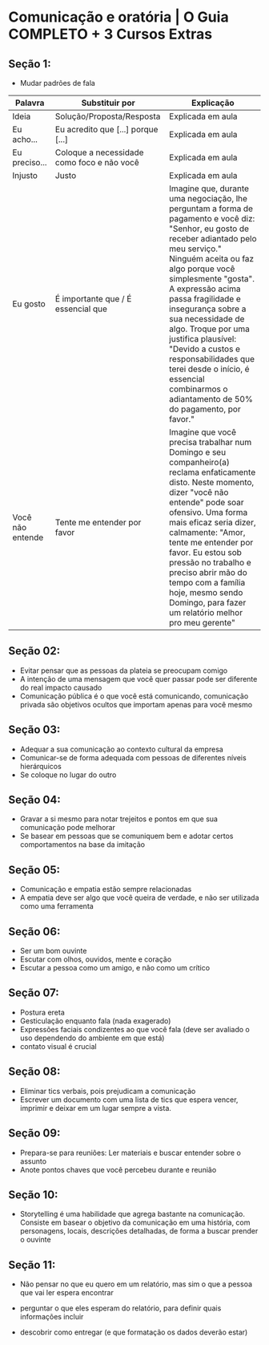 # Comunicação e oratória | O Guia COMPLETO + 3 Cursos Extras

## Seção 1:

* Mudar padrões de fala

| Palavra | Substituir por| Explicação    |
| ------------- |  -------------|  -------------|
| Ideia  | Solução/Proposta/Resposta  | Explicada em aula |
| Eu acho...  | Eu acredito que [...] porque [...]  |Explicada em aula |
| Eu preciso... | Coloque a necessidade como foco e não você | Explicada em aula |
|Injusto|Justo|Explicada em aula|
|Eu gosto|É importante que / É essencial que| Imagine que, durante uma negociação, lhe perguntam a forma de pagamento e você diz: "Senhor, eu gosto de receber adiantado pelo meu serviço." Ninguém aceita ou faz algo porque você simplesmente "gosta". A expressão acima passa fragilidade e insegurança sobre a sua necessidade de algo. Troque por uma justifica plausível: "Devido a custos e responsabilidades que terei desde o início, é essencial combinarmos o adiantamento de 50% do pagamento, por favor."|
|Você não entende|Tente me entender por favor|Imagine que você precisa trabalhar num Domingo e seu companheiro(a) reclama enfaticamente disto. Neste momento, dizer "você não entende" pode soar ofensivo. Uma forma mais eficaz seria dizer, calmamente: "Amor, tente me entender por favor. Eu estou sob pressão no trabalho e preciso abrir mão do tempo com a família hoje, mesmo sendo Domingo, para fazer um relatório melhor pro meu gerente"|

## Seção 02:

- Evitar pensar que as pessoas da plateia se preocupam comigo
- A intenção de uma mensagem que você quer passar pode ser diferente do real impacto causado
- Comunicação pública é o que você está comunicando, comunicação privada são objetivos ocultos que importam apenas para você mesmo

## Seção 03:

- Adequar a sua comunicação ao contexto cultural da empresa
- Comunicar-se de forma adequada com pessoas de diferentes níveis hierárquicos
- Se coloque no lugar do outro

## Seção 04:

-  Gravar a si mesmo para notar trejeitos e pontos em que sua comunicação pode melhorar
- Se basear em pessoas que se comuniquem bem e adotar certos comportamentos na base da imitação

## Seção 05:

- Comunicação e empatia estão sempre relacionadas
- A empatia deve ser algo que você queira de verdade, e não ser utilizada como uma ferramenta

## Seção 06: 

- Ser um bom ouvinte
- Escutar com olhos, ouvidos, mente e coração
- Escutar a pessoa como um amigo, e não como um crítico

## Seção 07:

- Postura ereta
- Gesticulação enquanto fala (nada exagerado)
- Expressões faciais condizentes ao que você fala (deve ser avaliado o uso dependendo do ambiente em que está)
- contato visual é crucial

## Seção 08:

- Eliminar tics verbais, pois prejudicam a comunicação
- Escrever um documento com uma lista de tics que espera vencer, imprimir e deixar em um lugar sempre a vista.

## Seção 09:

- Prepara-se para reuniões: Ler materiais e buscar entender sobre o assunto
- Anote pontos chaves que você percebeu durante e reunião

## Seção 10:

- Storytelling é uma habilidade que agrega bastante na comunicação. Consiste em basear o objetivo da comunicação em uma história, com personagens, locais, descrições detalhadas, de forma a buscar prender o ouvinte

## Seção 11:

- Não pensar no que eu quero em um relatório, mas sim o que a pessoa que vai ler espera encontrar
- perguntar o que eles esperam do relatório, para definir quais informações incluir

- descobrir como entregar (e que formatação os dados deverão estar)